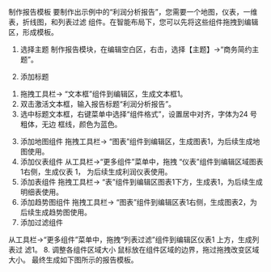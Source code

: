 制作报告模板
要制作出示例中的“利润分析报告”，您需要一个地图，仪表，一维表，折线图，和列表过滤
组件。在智能布局下，您可以先将这些组件拖拽到编辑区，形成模板。
1. 选择主题
制作报告模块，在编辑空白区，右击，选择【主题】->“商务简约主题”。

2. 添加标题
1) 拖拽工具栏-> “文本框”组件到编辑区，生成文本框1。
2) 双击激活文本框，输入报告标题“利润分析报告”。
3) 选中标题文本框，右键菜单中选择“组件格式”，设置居中对齐，字体为24 号粗体，无边
框线，颜色为蓝色。

3. 添加地图组件
拖拽工具栏-> “图表”组件到编辑区，生成图表1，为后续生成地图使用。
4. 添加仪表组件
从工具栏->“更多组件”菜单中，拖拽 “仪表”组件到编辑区域图表1右侧，生成仪表 1，
为后续生成利润仪表使用。
5. 添加表组件
拖拽工具栏-> “表”组件到编辑区图表1下方，生成表1，为后续生成明细表使用。
6. 添加趋势图组件
拖拽工具栏-> “图表”组件到编辑区表1右侧，生成图表2，为后续生成趋势图使用。
7. 添加过滤组件

从工具栏->“更多组件”菜单中，拖拽“列表过滤”组件到编辑区仪表1 上方，生成列表过
滤1。
8. 调整各组件区域大小
鼠标放在组件区域的边界，拖过拖拽改变区域大小。
最终生成如下图所示的报告模板。

